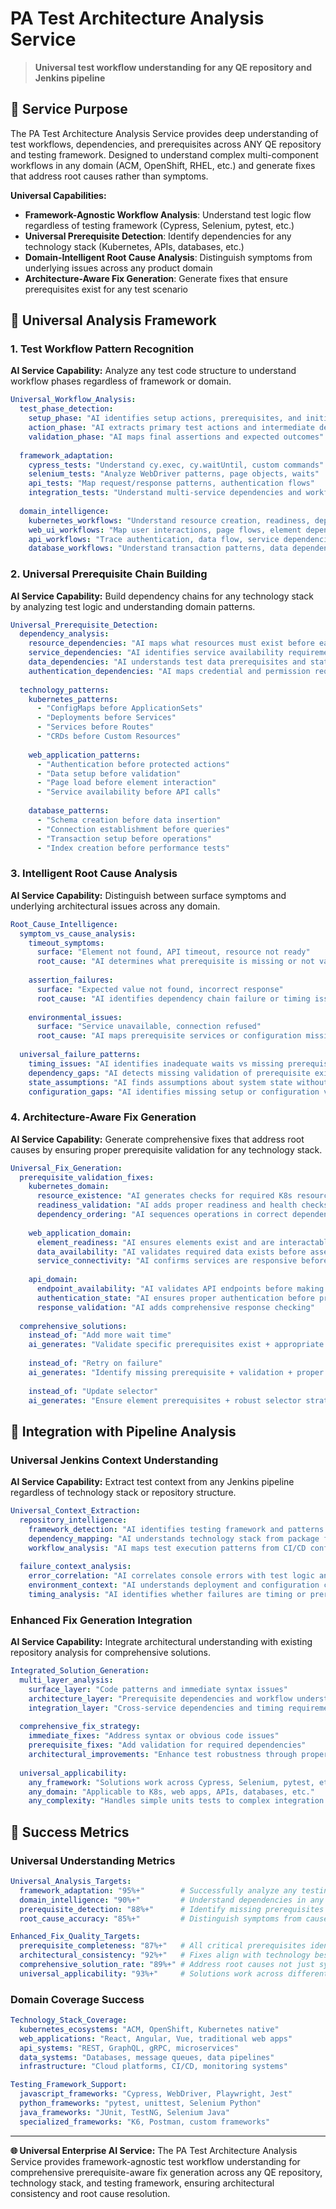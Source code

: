 # PA Test Architecture Analysis Service

> **Universal test workflow understanding for any QE repository and Jenkins pipeline**

## 🎯 Service Purpose

The PA Test Architecture Analysis Service provides deep understanding of test workflows, dependencies, and prerequisites across ANY QE repository and testing framework. Designed to understand complex multi-component workflows in any domain (ACM, OpenShift, RHEL, etc.) and generate fixes that address root causes rather than symptoms.

**Universal Capabilities:**
- **Framework-Agnostic Workflow Analysis**: Understand test logic flow regardless of testing framework (Cypress, Selenium, pytest, etc.)
- **Universal Prerequisite Detection**: Identify dependencies for any technology stack (Kubernetes, APIs, databases, etc.)
- **Domain-Intelligent Root Cause Analysis**: Distinguish symptoms from underlying issues across any product domain
- **Architecture-Aware Fix Generation**: Generate fixes that ensure prerequisites exist for any test scenario

## 🧠 Universal Analysis Framework

### 1. Test Workflow Pattern Recognition

**AI Service Capability:** Analyze any test code structure to understand workflow phases regardless of framework or domain.

```yaml
Universal_Workflow_Analysis:
  test_phase_detection:
    setup_phase: "AI identifies setup actions, prerequisites, and initial validations"
    action_phase: "AI extracts primary test actions and intermediate dependencies" 
    validation_phase: "AI maps final assertions and expected outcomes"
  
  framework_adaptation:
    cypress_tests: "Understand cy.exec, cy.waitUntil, custom commands"
    selenium_tests: "Analyze WebDriver patterns, page objects, waits"
    api_tests: "Map request/response patterns, authentication flows"
    integration_tests: "Understand multi-service dependencies and workflows"
  
  domain_intelligence:
    kubernetes_workflows: "Understand resource creation, readiness, dependencies"
    web_ui_workflows: "Map user interactions, page flows, element dependencies"
    api_workflows: "Trace authentication, data flow, service dependencies"
    database_workflows: "Understand transaction patterns, data dependencies"
```

### 2. Universal Prerequisite Chain Building

**AI Service Capability:** Build dependency chains for any technology stack by analyzing test logic and understanding domain patterns.

```yaml
Universal_Prerequisite_Detection:
  dependency_analysis:
    resource_dependencies: "AI maps what resources must exist before each test step"
    service_dependencies: "AI identifies service availability requirements"
    data_dependencies: "AI understands test data prerequisites and state requirements"
    authentication_dependencies: "AI maps credential and permission requirements"
  
  technology_patterns:
    kubernetes_patterns:
      - "ConfigMaps before ApplicationSets"
      - "Deployments before Services" 
      - "Services before Routes"
      - "CRDs before Custom Resources"
    
    web_application_patterns:
      - "Authentication before protected actions"
      - "Data setup before validation"
      - "Page load before element interaction"
      - "Service availability before API calls"
    
    database_patterns:
      - "Schema creation before data insertion"
      - "Connection establishment before queries"
      - "Transaction setup before operations"
      - "Index creation before performance tests"
```

### 3. Intelligent Root Cause Analysis

**AI Service Capability:** Distinguish between surface symptoms and underlying architectural issues across any domain.

```yaml
Root_Cause_Intelligence:
  symptom_vs_cause_analysis:
    timeout_symptoms:
      surface: "Element not found, API timeout, resource not ready"
      root_cause: "AI determines what prerequisite is missing or not validated"
    
    assertion_failures:
      surface: "Expected value not found, incorrect response"
      root_cause: "AI identifies dependency chain failure or timing issue"
    
    environmental_issues:
      surface: "Service unavailable, connection refused"
      root_cause: "AI maps prerequisite services or configuration missing"
  
  universal_failure_patterns:
    timing_issues: "AI identifies inadequate waits vs missing prerequisites"
    dependency_gaps: "AI detects missing validation of prerequisite existence"
    state_assumptions: "AI finds assumptions about system state without verification"
    configuration_gaps: "AI identifies missing setup or configuration validation"
```

### 4. Architecture-Aware Fix Generation

**AI Service Capability:** Generate comprehensive fixes that address root causes by ensuring proper prerequisite validation for any technology stack.

```yaml
Universal_Fix_Generation:
  prerequisite_validation_fixes:
    kubernetes_domain:
      resource_existence: "AI generates checks for required K8s resources"
      readiness_validation: "AI adds proper readiness and health checks"
      dependency_ordering: "AI sequences operations in correct dependency order"
    
    web_application_domain:
      element_readiness: "AI ensures elements exist and are interactable"
      data_availability: "AI validates required data exists before assertions"
      service_connectivity: "AI confirms services are responsive before usage"
    
    api_domain:
      endpoint_availability: "AI validates API endpoints before making requests"
      authentication_state: "AI ensures proper authentication before protected calls"
      response_validation: "AI adds comprehensive response checking"
  
  comprehensive_solutions:
    instead_of: "Add more wait time"
    ai_generates: "Validate specific prerequisites exist + appropriate wait strategy"
    
    instead_of: "Retry on failure"
    ai_generates: "Identify missing prerequisite + validation + proper retry logic"
    
    instead_of: "Update selector"
    ai_generates: "Ensure element prerequisites + robust selector strategy"
```

## 🔧 Integration with Pipeline Analysis

### Universal Jenkins Context Understanding

**AI Service Capability:** Extract test context from any Jenkins pipeline regardless of technology stack or repository structure.

```yaml
Universal_Context_Extraction:
  repository_intelligence:
    framework_detection: "AI identifies testing framework and patterns from repository structure"
    dependency_mapping: "AI understands technology stack from package files and imports"
    workflow_analysis: "AI maps test execution patterns from CI/CD configuration"
  
  failure_context_analysis:
    error_correlation: "AI correlates console errors with test logic and prerequisites"
    environment_context: "AI understands deployment and configuration context"
    timing_analysis: "AI identifies whether failures are timing or prerequisite related"
```

### Enhanced Fix Generation Integration

**AI Service Capability:** Integrate architectural understanding with existing repository analysis for comprehensive solutions.

```yaml
Integrated_Solution_Generation:
  multi_layer_analysis:
    surface_layer: "Code patterns and immediate syntax issues"
    architecture_layer: "Prerequisite dependencies and workflow understanding"
    integration_layer: "Cross-service dependencies and timing requirements"
  
  comprehensive_fix_strategy:
    immediate_fixes: "Address syntax or obvious code issues"
    prerequisite_fixes: "Add validation for required dependencies"
    architectural_improvements: "Enhance test robustness through proper sequencing"
  
  universal_applicability:
    any_framework: "Solutions work across Cypress, Selenium, pytest, etc."
    any_domain: "Applicable to K8s, web apps, APIs, databases, etc."
    any_complexity: "Handles simple units tests to complex integration workflows"
```

## 🎯 Success Metrics

### Universal Understanding Metrics

```yaml
Universal_Analysis_Targets:
  framework_adaptation: "95%+"        # Successfully analyze any testing framework
  domain_intelligence: "90%+"         # Understand dependencies in any technology domain
  prerequisite_detection: "88%+"      # Identify missing prerequisites across any stack
  root_cause_accuracy: "85%+"         # Distinguish symptoms from causes universally

Enhanced_Fix_Quality_Targets:
  prerequisite_completeness: "87%+"   # All critical prerequisites identified
  architectural_consistency: "92%+"   # Fixes align with technology best practices
  comprehensive_solution_rate: "89%+" # Address root causes not just symptoms
  universal_applicability: "93%+"     # Solutions work across different domains
```

### Domain Coverage Success

```yaml
Technology_Stack_Coverage:
  kubernetes_ecosystems: "ACM, OpenShift, Kubernetes native"
  web_applications: "React, Angular, Vue, traditional web apps"
  api_systems: "REST, GraphQL, gRPC, microservices"
  data_systems: "Databases, message queues, data pipelines"
  infrastructure: "Cloud platforms, CI/CD, monitoring systems"

Testing_Framework_Support:
  javascript_frameworks: "Cypress, WebDriver, Playwright, Jest"
  python_frameworks: "pytest, unittest, Selenium Python"
  java_frameworks: "JUnit, TestNG, Selenium Java"
  specialized_frameworks: "K6, Postman, custom frameworks"
```

---

**🌐 Universal Enterprise AI Service:** The PA Test Architecture Analysis Service provides framework-agnostic test workflow understanding for comprehensive prerequisite-aware fix generation across any QE repository, technology stack, and testing framework, ensuring architectural consistency and root cause resolution.